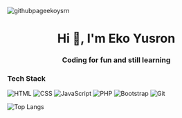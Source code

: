 ![githubpageekoysrn](https://github.com/user-attachments/assets/ec9cf34f-8e57-4ccd-9fde-f8b148a162d7)

<h1 align="center">Hi 👋, I'm Eko Yusron</h1>
<h3 align="center">Coding for fun and still learning</h3>

### Tech Stack
![HTML](https://img.shields.io/badge/html-%2320232a.svg?style=for-the-badge&logo=html5&logoColor=DC4D25) ![CSS](https://img.shields.io/badge/css-%2320232a.svg?style=for-the-badge&logo=css3&logoColor=2762E9) ![JavaScript](https://img.shields.io/badge/javascript-%2320232a.svg?style=for-the-badge&logo=javascript&logoColor=E9D44D) ![PHP](https://img.shields.io/badge/php-%2320232a.svg?style=for-the-badge&logo=php&logoColor=7377AD) ![Bootstrap](https://img.shields.io/badge/Bootstrap-%2320232a.svg?style=for-the-badge&logo=bootstrap&logoColor=790FF2) ![Git](https://img.shields.io/badge/git-%2320232a.svg?style=for-the-badge&logo=git&logoColor=D74A34) 

![Top Langs](https://github-readme-stats.vercel.app/api/top-langs/?username=ekoysrn&layout=compact)

<!--
**Ekoysrn/Ekoysrn** is a ✨ _special_ ✨ repository because its `README.md` (this file) appears on your GitHub profile.

Here are some ideas to get you started:

- 🔭 I’m currently working on ...
- 🌱 I’m currently learning ...
- 👯 I’m looking to collaborate on ...
- 🤔 I’m looking for help with ...
- 💬 Ask me about ...
- 📫 How to reach me: ...
- 😄 Pronouns: ...
- ⚡ Fun fact: ...
-->
